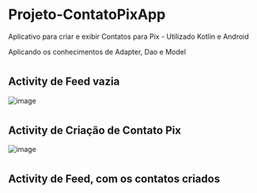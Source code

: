 # Projeto-ContatoPixApp
Aplicativo para criar e exibir Contatos para Pix - Utilizado Kotlin e Android

Aplicando os conhecimentos de Adapter, Dao e Model
#


## Activity de Feed vazia
![image](https://user-images.githubusercontent.com/62159849/200960984-faa6b8b9-00c3-4a57-a306-a04ca1c6e598.png)
#

## Activity de Criação de Contato Pix
![image](https://user-images.githubusercontent.com/62159849/200961225-74c9f09a-2aa8-41c8-887c-6a34ccfc2669.png)
#


## Activity de Feed, com os contatos criados
